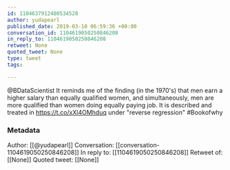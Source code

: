 ```yaml
---
id: 1104637912480534528
author: yudapearl
published_date: 2019-03-10 06:59:36 +00:00
conversation_id: 1104619050250846208
in_reply_to: 1104619050250846208
retweet: None
quoted_tweet: None
type: tweet
tags:

---
```


@BDataScientist It reminds me of the finding (in the 1970's) that men earn a higher salary than equally qualified women, and simultaneously, men are more qualified than women doing equally paying job. It is described and treated in https://t.co/xXl4OMhduq under "reverse regression" #Bookofwhy

### Metadata

Author: [[@yudapearl]]
Conversation: [[conversation-1104619050250846208]]
In reply to: [[1104619050250846208]]
Retweet of: [[None]]
Quoted tweet: [[None]]

